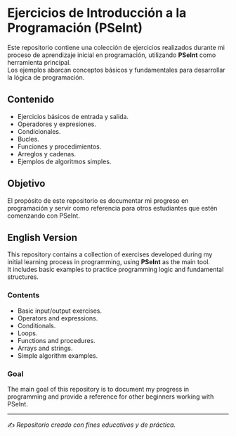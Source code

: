 # Ejercicios de Introducción a la Programación (PSeInt)

Este repositorio contiene una colección de ejercicios realizados durante mi proceso de aprendizaje inicial en programación, utilizando **PSeInt** como herramienta principal.  
Los ejemplos abarcan conceptos básicos y fundamentales para desarrollar la lógica de programación.

## Contenido
- Ejercicios básicos de entrada y salida.
- Operadores y expresiones.
- Condicionales.
- Bucles.
- Funciones y procedimientos.
- Arreglos y cadenas.
- Ejemplos de algoritmos simples.

## Objetivo
El propósito de este repositorio es documentar mi progreso en programación y servir como referencia para otros estudiantes que estén comenzando con PSeInt.

## English Version
This repository contains a collection of exercises developed during my initial learning process in programming, using **PSeInt** as the main tool.  
It includes basic examples to practice programming logic and fundamental structures.

### Contents
- Basic input/output exercises.  
- Operators and expressions.  
- Conditionals.  
- Loops.  
- Functions and procedures.  
- Arrays and strings.  
- Simple algorithm examples.  

### Goal
The main goal of this repository is to document my progress in programming and provide a reference for other beginners working with PSeInt.  

---

✍️ *Repositorio creado con fines educativos y de práctica.*
